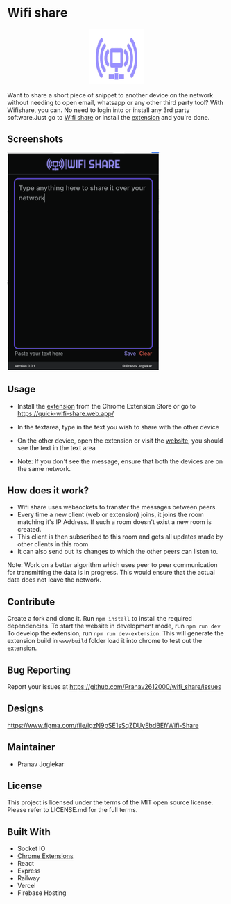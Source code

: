 # Wifi share

<p align="center">
  <img alt="Wifi Share's Logo" width="128" height="128" src="https://raw.githubusercontent.com/Pranav2612000/wifi_share/main/www/public/logoStoreIcon.png">
</p>

Want to share a short piece of snippet to another device on the network without needing to open email, whatsapp or any other third party tool? With Wifishare, you can. No need to login into or install any 3rd party software.Just go to [Wifi share](https://quick-wifi-share.web.app/) or install the [extension](https://chrome.google.com/webstore/detail/wifi-share/kdjhpollblakokcnfhbgmallkelgncbn) and you're done.

## Screenshots
<img alt="Wifi Share's Screenshot 1" width="350" height="500" src="https://raw.githubusercontent.com/Pranav2612000/wifi_share/main/www/public/screenshot1.png">

## Usage
- Install the [extension](https://chrome.google.com/webstore/detail/wifi-share/kdjhpollblakokcnfhbgmallkelgncbn) from the Chrome Extension Store or go to https://quick-wifi-share.web.app/
- In the textarea, type in the text you wish to share with the other device
- On the other device, open the extension or visit the [website](https://quick-wifi-share.web.app/), you should see the text in the text area

- Note: If you don't see the message, ensure that both the devices are on the same network.

## How does it work?
- Wifi share uses websockets to transfer the messages between peers.
- Every time a new client (web or extension) joins, it joins the room matching it's IP Address. If such a room doesn't exist a new room is created.
- This client is then subscribed to this room and gets all updates made by other clients in this room.
- It can also send out its changes to which the other peers can listen to.

Note: Work on a better algorithm which uses peer to peer communication for transmitting the data is in progress. This would ensure that the actual data does not leave the network.

## Contribute
Create a fork and clone it. Run `npm install` to install the required dependencies.
To start the website in development mode, run `npm run dev`
To develop the extension, run `npm run dev-extension`. This will generate the extension build in `www/build` folder load it into chrome to test out the extension.

## Bug Reporting
Report your issues at https://github.com/Pranav2612000/wifi_share/issues

## Designs
https://www.figma.com/file/igzN9pSE1sSqZDUyEbdBEf/Wifi-Share

## Maintainer
- Pranav Joglekar

## License
This project is licensed under the terms of the MIT open source license. Please refer to LICENSE.md for the full terms.

## Built With
- Socket IO
- [Chrome Extensions](https://developer.chrome.com/docs/extensions/)
- React
- Express
- Railway
- Vercel
- Firebase Hosting

